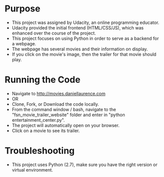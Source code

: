 # Purpose
- This project was assigned by Udacity, an online programming educator.
- Udacity provided the initial frontend (HTML/CSS/JS), which was enhanced over the course of the project.
- This project focuses on using Python in order to serve as a backend for a webpage.
- The webpage has several movies and their information on display.
- If you click on the movie's image, then the trailer for that movie should play.

# Running the Code
- Navigate to http://movies.daniellaurence.com
- OR
- Clone, Fork, or Download the code locally.
- From the command window / bash, navigate to the "fsn_movie_trailer_website" folder and enter in "python entertainment_center.py".
- The project will automatically open on your browser.
- Click on a movie to see its trailer.

# Troubleshooting
- This project uses Python (2.7), make sure you have the right version or virtual environment.
